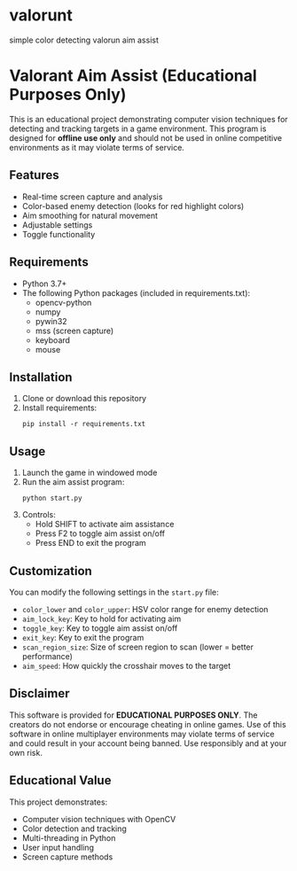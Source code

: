 # valorunt
simple color detecting valorun aim assist

# Valorant Aim Assist (Educational Purposes Only)

This is an educational project demonstrating computer vision techniques for detecting and tracking targets in a game environment. This program is designed for **offline use only** and should not be used in online competitive environments as it may violate terms of service.

## Features

- Real-time screen capture and analysis
- Color-based enemy detection (looks for red highlight colors)
- Aim smoothing for natural movement
- Adjustable settings
- Toggle functionality

## Requirements

- Python 3.7+
- The following Python packages (included in requirements.txt):
  - opencv-python
  - numpy
  - pywin32
  - mss (screen capture)
  - keyboard
  - mouse

## Installation

1. Clone or download this repository
2. Install requirements:
   ```
   pip install -r requirements.txt
   ```

## Usage

1. Launch the game in windowed mode
2. Run the aim assist program:
   ```
   python start.py
   ```
3. Controls:
   - Hold SHIFT to activate aim assistance
   - Press F2 to toggle aim assist on/off
   - Press END to exit the program

## Customization

You can modify the following settings in the `start.py` file:

- `color_lower` and `color_upper`: HSV color range for enemy detection
- `aim_lock_key`: Key to hold for activating aim
- `toggle_key`: Key to toggle aim assist on/off
- `exit_key`: Key to exit the program
- `scan_region_size`: Size of screen region to scan (lower = better performance)
- `aim_speed`: How quickly the crosshair moves to the target

## Disclaimer

This software is provided for **EDUCATIONAL PURPOSES ONLY**. The creators do not endorse or encourage cheating in online games. Use of this software in online multiplayer environments may violate terms of service and could result in your account being banned. Use responsibly and at your own risk.

## Educational Value

This project demonstrates:
- Computer vision techniques with OpenCV
- Color detection and tracking
- Multi-threading in Python
- User input handling
- Screen capture methods 
